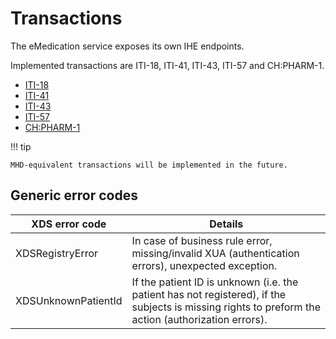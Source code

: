 # Transactions

The eMedication service exposes its own IHE endpoints.

Implemented transactions are ITI-18, ITI-41, ITI-43, ITI-57 and CH:PHARM-1.

* [ITI-18](iti18.md)
* [ITI-41](iti41.md)
* [ITI-43](iti43.md)
* [ITI-57](iti57.md)
* [CH:PHARM-1](chpharm1.md)

!!! tip

    MHD-equivalent transactions will be implemented in the future.

## Generic error codes


| XDS error code      | Details |
| ------------------- | ------- |
| XDSRegistryError | In case of business rule error, missing/invalid XUA (authentication errors), unexpected exception. |
| XDSUnknownPatientId | If the patient ID is unknown (i.e. the patient has not registered), if the subjects is missing rights to preform the action (authorization errors). |
